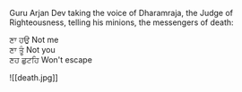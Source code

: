 Guru Arjan Dev taking the voice of Dharamraja, the Judge of Righteousness, telling his minions, the messengers of death:  
  
ਣਾ ਹਉ Not me  
ਣਾ ਤੂੰ Not you  
ਣਹ ਛੁਟਹਿ Won't escape

![[death.jpg]]